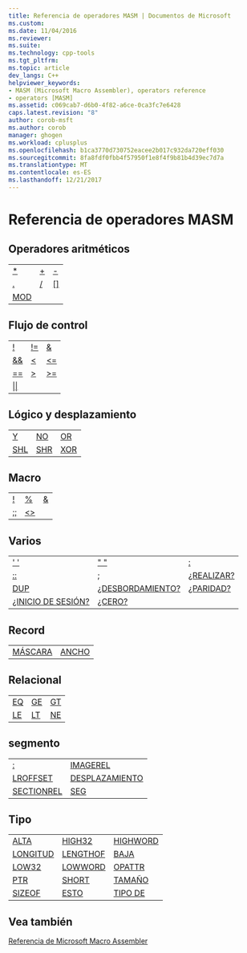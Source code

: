 ```yaml
---
title: Referencia de operadores MASM | Documentos de Microsoft
ms.custom: 
ms.date: 11/04/2016
ms.reviewer: 
ms.suite: 
ms.technology: cpp-tools
ms.tgt_pltfrm: 
ms.topic: article
dev_langs: C++
helpviewer_keywords:
- MASM (Microsoft Macro Assembler), operators reference
- operators [MASM]
ms.assetid: c069cab7-d6b0-4f82-a6ce-0ca3fc7e6428
caps.latest.revision: "8"
author: corob-msft
ms.author: corob
manager: ghogen
ms.workload: cplusplus
ms.openlocfilehash: b1ca3770d730752eacee2b017c932da720eff030
ms.sourcegitcommit: 8fa8fdf0fbb4f57950f1e8f4f9b81b4d39ec7d7a
ms.translationtype: MT
ms.contentlocale: es-ES
ms.lasthandoff: 12/21/2017
---
```

# <a name="masm-operators-reference"></a>Referencia de operadores MASM

## <a name="arithmetic"></a>Operadores aritméticos  
  
||||  
|-|-|-|  
|[*](../../assembler/masm/operator-multiply.md)|[+](../../assembler/masm/operator-add.md)|[-](../../assembler/masm/operator-subtract-2.md)|  
|[.](../../assembler/masm/operator-dot.md)|[/](../../assembler/masm/operator-subtract-1.md)|[&#91;&#93;](../../assembler/masm/operator-brackets.md)|  
|[MOD](../../assembler/masm/operator-mod.md)|||  
  
## <a name="control-flow"></a>Flujo de control  
  
||||  
|-|-|-|  
|[!](../../assembler/masm/operator-logical-not-masm.md)|[!=](../../assembler/masm/operator-not-equal-masm.md)|[&](../../assembler/masm/operator-logical-and-masm.md)|  
|[&&](../../assembler/masm/operator-logical-and-masm-run-time.md)|[<](../../assembler/masm/operator-less-than-masm-run-time.md)|[\<=](../../assembler/masm/operator-less-or-equal-masm-run-time.md)|  
|[==](../../assembler/masm/operator-equal-masm-run-time.md)|[>](../../assembler/masm/operator-greater-than-masm-run-time.md)|[>=](../../assembler/masm/operator-greater-or-equal-masm-run-time.md)|  
|[&#124;&#124;](../../assembler/masm/operator-logical-or.md)|||  
  
## <a name="logical-and-shift"></a>Lógico y desplazamiento  
  
||||  
|-|-|-|  
|[Y](../../assembler/masm/operator-and.md)|[NO](../../assembler/masm/operator-not.md)|[OR](../../assembler/masm/operator-or.md)|  
|[SHL](../../assembler/masm/operator-shl.md)|[SHR](../../assembler/masm/operator-shr.md)|[XOR](../../assembler/masm/operator-xor.md)|  
  
## <a name="macro"></a>Macro  
  
||||  
|-|-|-|  
|[!](../../assembler/masm/operator-logical-not-masm-run-time.md)|[%](../../assembler/masm/operator-percent.md)|[&](../../assembler/masm/operator-bitwise-and.md)|  
|[;;](../../assembler/masm/operator-semicolons.md)|[<>](../../assembler/masm/operator-literal.md)||  
  
## <a name="miscellaneous"></a>Varios  
  
||||  
|-|-|-|  
|[' '](../../assembler/masm/operator-single-quote.md)|[" "](../../assembler/masm/operator-double-quote.md)|[:](../../assembler/masm/operator-colon.md)|  
|[::](../../assembler/masm/operator-semicolons.md)|[;](../../assembler/masm/operator-semicolon.md)|[¿REALIZAR?](../../assembler/masm/operator-carry-q.md)|  
|[DUP](../../assembler/masm/operator-dup.md)|[¿DESBORDAMIENTO?](../../assembler/masm/operator-overflow-q.md)|[¿PARIDAD?](../../assembler/masm/operator-parity-q.md)|  
|[¿INICIO DE SESIÓN?](../../assembler/masm/operator-sign-q.md)|[¿CERO?](../../assembler/masm/operator-zero-q.md)||  
  
## <a name="record"></a>Record  
  
|||  
|-|-|  
|[MÁSCARA](../../assembler/masm/operator-mask.md)|[ANCHO](../../assembler/masm/operator-width.md)|  
  
## <a name="relational"></a>Relacional  
  
||||  
|-|-|-|  
|[EQ](../../assembler/masm/operator-eq.md)|[GE](../../assembler/masm/operator-ge.md)|[GT](../../assembler/masm/operator-gt.md)|  
|[LE](../../assembler/masm/operator-le.md)|[LT](../../assembler/masm/operator-lt.md)|[NE](../../assembler/masm/operator-ne.md)|  
  
## <a name="segment"></a>segmento  
  
|||  
|-|-|  
|[:](../../assembler/masm/operator-colon.md)|[IMAGEREL](../../assembler/masm/operator-imagerel.md)|  
|[LROFFSET](../../assembler/masm/operator-lroffset.md)|[DESPLAZAMIENTO](../../assembler/masm/operator-offset.md)|  
|[SECTIONREL](../../assembler/masm/operator-sectionrel.md)|[SEG](../../assembler/masm/operator-seg.md)|  
  
## <a name="type"></a>Tipo  
  
||||  
|-|-|-|  
|[ALTA](../../assembler/masm/operator-high.md)|[HIGH32](../../assembler/masm/operator-high32.md)|[HIGHWORD](../../assembler/masm/operator-highword.md)|  
|[LONGITUD](../../assembler/masm/operator-length.md)|[LENGTHOF](../../assembler/masm/operator-lengthof.md)|[BAJA](../../assembler/masm/operator-low.md)|  
|[LOW32](../../assembler/masm/operator-low32.md)|[LOWWORD](../../assembler/masm/operator-lowword.md)|[OPATTR](../../assembler/masm/operator-opattr.md)|  
|[PTR](../../assembler/masm/operator-ptr.md)|[SHORT](../../assembler/masm/operator-short.md)|[TAMAÑO](../../assembler/masm/operator-size.md)|  
|[SIZEOF](../../assembler/masm/operator-sizeof.md)|[ESTO](../../assembler/masm/operator-this.md)|[TIPO DE](../../assembler/masm/operator-type.md)|  
  
## <a name="see-also"></a>Vea también  

[Referencia de Microsoft Macro Assembler](../../assembler/masm/microsoft-macro-assembler-reference.md)